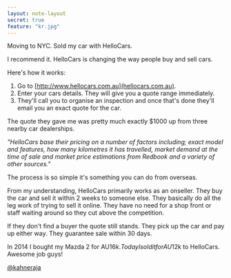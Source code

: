 ```yaml
---
layout: note-layout
secret: true
feature: "kr.jpg"
---
```


Moving to NYC. Sold my car with HelloCars.

I recommend it. HelloCars is changing the way people buy and sell cars.

Here's how it works:

1. Go to [http://www.hellocars.com.au](hellocars.com.au).
2. Enter your cars details. They will give you a quote range immediately.
3. They'll call you to organise an inspection and once that's done they'll email you an exact quote for the car.

The quote they gave me was pretty much exactly $1000 up from three nearby car dealerships.

_"HelloCars base their pricing on a number of factors including; exact model and features, how many kilometres it has travelled, market demand at the time of sale and market price estimations from Redbook and a variety of other sources."_

The process is so simple it's something you can do from overseas.

From my understanding, HelloCars primarily works as an onseller. They buy the car and sell it within 2 weeks to someone else. They basically do all the leg work of trying to sell it online. They have no need for a shop front or staff waiting around so they cut above the competition.

If they don't find a buyer the quote still stands. They pick up the car and pay up either way. They guarantee sale within 30 days.

In 2014 I bought my Mazda 2 for AU$16k. Today I sold it for AU$12k to HelloCars. Awesome job guys!

[@kahneraja](http://www.kahneraja.com)
